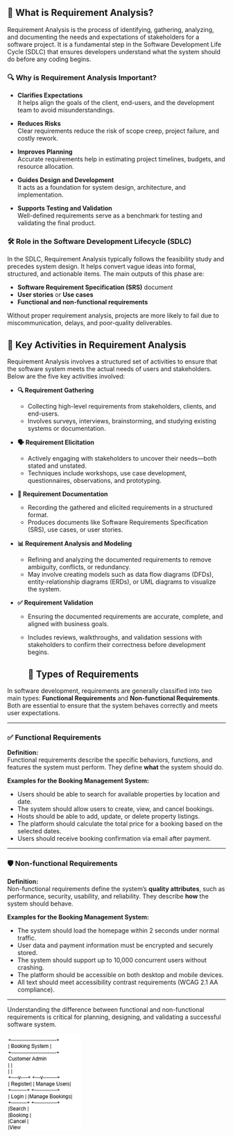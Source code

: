## 📘 What is Requirement Analysis?

Requirement Analysis is the process of identifying, gathering, analyzing, and documenting the needs and expectations of stakeholders for a software project. It is a fundamental step in the Software Development Life Cycle (SDLC) that ensures developers understand what the system should do before any coding begins.

### 🔍 Why is Requirement Analysis Important?

- **Clarifies Expectations**  
  It helps align the goals of the client, end-users, and the development team to avoid misunderstandings.

- **Reduces Risks**  
  Clear requirements reduce the risk of scope creep, project failure, and costly rework.

- **Improves Planning**  
  Accurate requirements help in estimating project timelines, budgets, and resource allocation.

- **Guides Design and Development**  
  It acts as a foundation for system design, architecture, and implementation.

- **Supports Testing and Validation**  
  Well-defined requirements serve as a benchmark for testing and validating the final product.

### 🛠 Role in the Software Development Lifecycle (SDLC)

In the SDLC, Requirement Analysis typically follows the feasibility study and precedes system design. It helps convert vague ideas into formal, structured, and actionable items. The main outputs of this phase are:

- **Software Requirement Specification (SRS)** document  
- **User stories** or **Use cases**  
- **Functional and non-functional requirements**

Without proper requirement analysis, projects are more likely to fail due to miscommunication, delays, and poor-quality deliverables.

## 🧩 Key Activities in Requirement Analysis

Requirement Analysis involves a structured set of activities to ensure that the software system meets the actual needs of users and stakeholders. Below are the five key activities involved:

- **🔍 Requirement Gathering**
  - Collecting high-level requirements from stakeholders, clients, and end-users.
  - Involves surveys, interviews, brainstorming, and studying existing systems or documentation.

- **🗣️ Requirement Elicitation**
  - Actively engaging with stakeholders to uncover their needs—both stated and unstated.
  - Techniques include workshops, use case development, questionnaires, observations, and prototyping.

- **📝 Requirement Documentation**
  - Recording the gathered and elicited requirements in a structured format.
  - Produces documents like Software Requirements Specification (SRS), use cases, or user stories.

- **📊 Requirement Analysis and Modeling**
  - Refining and analyzing the documented requirements to remove ambiguity, conflicts, or redundancy.
  - May involve creating models such as data flow diagrams (DFDs), entity-relationship diagrams (ERDs), or UML diagrams to visualize the system.

- **✅ Requirement Validation**
  - Ensuring the documented requirements are accurate, complete, and aligned with business goals.
  - Includes reviews, walkthroughs, and validation sessions with stakeholders to confirm their correctness before development begins.
 
    ## 📂 Types of Requirements

In software development, requirements are generally classified into two main types: **Functional Requirements** and **Non-functional Requirements**. Both are essential to ensure that the system behaves correctly and meets user expectations.

---

### ✅ Functional Requirements

**Definition:**  
Functional requirements describe the specific behaviors, functions, and features the system must perform. They define **what** the system should do.

**Examples for the Booking Management System:**
- Users should be able to search for available properties by location and date.
- The system should allow users to create, view, and cancel bookings.
- Hosts should be able to add, update, or delete property listings.
- The platform should calculate the total price for a booking based on the selected dates.
- Users should receive booking confirmation via email after payment.

---

### 🛡️ Non-functional Requirements

**Definition:**  
Non-functional requirements define the system’s **quality attributes**, such as performance, security, usability, and reliability. They describe **how** the system should behave.

**Examples for the Booking Management System:**
- The system should load the homepage within 2 seconds under normal traffic.
- User data and payment information must be encrypted and securely stored.
- The system should support up to 10,000 concurrent users without crashing.
- The platform should be accessible on both desktop and mobile devices.
- All text should meet accessibility contrast requirements (WCAG 2.1 AA compliance).

---

Understanding the difference between functional and non-functional requirements is critical for planning, designing, and validating a successful software system.

![Use Case Diagram for Booking System](alx-booking-uc.png)
